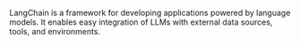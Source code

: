 
LangChain is a framework for developing applications powered by language models. It enables easy integration of LLMs with external data sources, tools, and environments.
